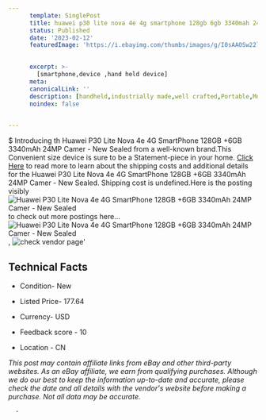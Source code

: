 ```yaml
---
      template: SinglePost
      title: huawei p30 lite nova 4e 4g smartphone 128gb 6gb 3340mah 24mp camer new sealed
      status: Published
      date: '2023-02-12'
      featuredImage: 'https://i.ebayimg.com/thumbs/images/g/I0sAAOSw22li~cgu/s-l225.jpg'
       

      excerpt: >-
        [smartphone,device ,hand held device]
      meta:
      canonicalLink: ''
      description: [handheld,industrially made,well crafted,Portable,Mobile,Compact,Convenient,Lightweight,Maneuverable,Man-portable,Miniature,Carriable,Hand-held,Light,Holdable,Transportable,Mobile device,Pocket-sized,On-the-go,Wireless,Cordless,Compact size,Convenient size, smartphone,device ,hand held device]
      noindex: false
      

---
```

$
      Introducing th Huawei P30 Lite Nova 4e 4G SmartPhone 128GB +6GB 3340mAh 24MP Camer - New Sealed from a well-known brand.This Convenient size device  is sure to be a Statement-piece in your home. [Click Here](https://www.ebay.com/itm/394205435141?hash=item5bc8799505%3Ag%3AI0sAAOSw22li%7Ecgu&mkevt=1&mkcid=1&mkrid=711-53200-19255-0&campid=%253CePNCampaignId%253E&customid=%253CreferenceId%253E&toolid=10049) to read more to learn about the shipping costs and additional details for the Huawei P30 Lite Nova 4e 4G SmartPhone 128GB +6GB 3340mAh 24MP Camer - New Sealed. Shipping cost is undefined.Here is the posting visibly ![Huawei P30 Lite Nova 4e 4G SmartPhone 128GB +6GB 3340mAh 24MP Camer - New Sealed](https://i.ebayimg.com/thumbs/images/g/I0sAAOSw22li~cgu/s-l225.jpg) to check out more postings here... ![Huawei P30 Lite Nova 4e 4G SmartPhone 128GB +6GB 3340mAh 24MP Camer - New Sealed](https://i.ebayimg.com/images/g/I0sAAOSw22li~cgu/s-l960.jpg), ![check vendor page](https://origin-galleryplus.ebayimg.com/ws/web/394205435141_2_0_1/225x225.jpg,https://origin-galleryplus.ebayimg.com/ws/web/394205435141_3_0_1/225x225.jpg,https://origin-galleryplus.ebayimg.com/ws/web/394205435141_4_0_1/225x225.jpg,https://origin-galleryplus.ebayimg.com/ws/web/394205435141_5_0_1/225x225.jpg,https://origin-galleryplus.ebayimg.com/ws/web/394205435141_6_0_1/225x225.jpg,https://origin-galleryplus.ebayimg.com/ws/web/394205435141_7_0_1/225x225.jpg,https://origin-galleryplus.ebayimg.com/ws/web/394205435141_8_0_1/225x225.jpg,https://origin-galleryplus.ebayimg.com/ws/web/394205435141_9_0_1/225x225.jpg,https://origin-galleryplus.ebayimg.com/ws/web/394205435141_10_0_1/225x225.jpg,https://origin-galleryplus.ebayimg.com/ws/web/394205435141_11_0_1/225x225.jpg,https://origin-galleryplus.ebayimg.com/ws/web/394205435141_12_0_1/225x225.jpg)'

      

 ## Technical Facts 



     
      

 - Condition- New 


      

 - Listed Price- 177.64 


      

 - Currency- USD 


      

 - Feedback score - 10 


      

 - Location - CN 


      
      

 *_This post may contain affiliate links from eBay and other third-party websites. As an eBay affiliate, we earn from qualifying purchases. Although we do our best to keep the information up-to-date and accurate, please check the date and all details with the vendor's website before making a purchase. Not all data may be accurate._*




      -
